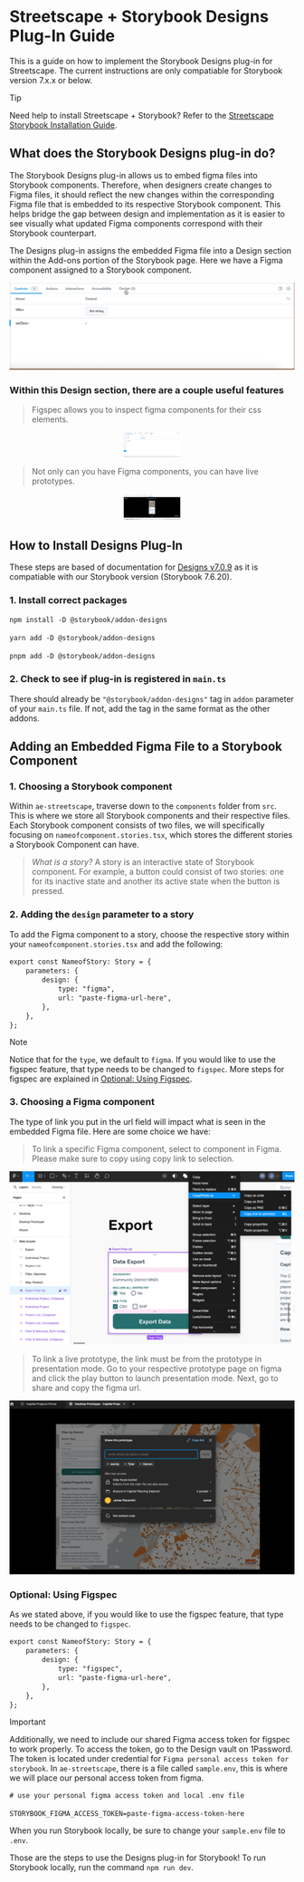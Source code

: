 # Streetscape + Storybook Designs Plug-In Guide

This is a guide on how to implement the Storybook Designs plug-in for Streetscape. The current instructions are only compatiable for Storybook version 7.x.x or below.

> [!TIP]
>  Need help to install Streetscape + Storybook? Refer to the [Streetscape Storybook Installation Guide](https://github.com/NYCPlanning/design/blob/main/streetscape-storybook-installation-guide.md).

## What does the Storybook Designs plug-in do?

The Storybook Designs plug-in allows us to embed figma files into Storybook components. Therefore, when designers create changes to Figma files, it should reflect the new changes within the corresponding Figma file that is embedded to its respective Storybook component. This helps bridge the gap between design and implementation as it is easier to see visually what updated Figma components correspond with their Storybook counterpart.

The Designs plug-in assigns the embedded Figma file into a Design section within the Add-ons portion of the Storybook page. Here we have a Figma component assigned to a Storybook component.

![alt-text](https://github.com/NYCPlanning/design/blob/designs-plugin/assets/storybook-designs/designsection.gif)

### Within this Design section, there are a couple useful features

> Figspec allows you to inspect figma components for their css elements.
<div style="width:20%; margin: auto;">

![alt-text](https://github.com/NYCPlanning/design/blob/designs-plugin/assets/storybook-designs/figspec.gif)

</div>

> Not only can you have Figma components, you can have live prototypes.
<div style="width:20%; margin: auto;">

![alt-text](https://github.com/NYCPlanning/design/blob/designs-plugin/assets/storybook-designs/figmaprototype.gif)

</div>

## How to Install Designs Plug-In

These steps are based of documentation for [Designs v7.0.9](https://github.com/storybookjs/addon-designs/tree/v7.0.9) as it is compatiable with our Storybook version (Storybook 7.6.20).

### 1. Install correct packages

    npm install -D @storybook/addon-designs

    yarn add -D @storybook/addon-designs

    pnpm add -D @storybook/addon-designs

### 2. Check to see if plug-in is registered in `main.ts`

There should already be `"@storybook/addon-designs"` tag in `addon` parameter of your `main.ts` file. If not, add the tag in the same format as the other addons.

## Adding an Embedded Figma File to a Storybook Component

### 1. Choosing a Storybook component

Within `ae-streetscape`, traverse down to the `components` folder from `src`. This is where we store all Storybook components and their respective files. Each Storybook component consists of two files, we will specifically focusing on `nameofcomponent.stories.tsx`, which stores the different stories a Storybook Component can have.

> *What is a story?* A story is an interactive state of Storybook component. For example, a button could consist of two stories: one for its inactive state and another its active state when the button is pressed.

### 2. Adding the `design` parameter to a story

To add the Figma component to a story, choose the respective story within your `nameofcomponent.stories.tsx` and add the following:

    export const NameofStory: Story = {
        parameters: {
            design: {
                type: "figma",
                url: "paste-figma-url-here",
            },
        },
    };

> [!NOTE]
> Notice that for the `type`, we default to `figma`. If you would like to use the figspec feature, that type needs to be changed to `figspec`. More steps for figspec are explained in [Optional: Using Figspec](#optional-using-figspec).

### 3. Choosing a Figma component

The type of link you put in the url field will impact what is seen in the embedded Figma file. Here are some choice we have:

> To link a specific Figma component, select to component in Figma. Please make sure to copy using copy link to selection.

![alt-text](https://github.com/NYCPlanning/design/blob/designs-plugin/assets/storybook-designs/selectingfigmacomponent.png)

> To link a live prototype, the link must be from the prototype in presentation mode. Go to your respective prototype page on figma and click the play button to launch presentation mode. Next, go to share and copy the figma url.

![alt-text](https://github.com/NYCPlanning/design/blob/designs-plugin/assets/storybook-designs/selectingprototype.png)

### Optional: Using Figspec

As we stated above, if you would like to use the figspec feature, that type needs to be changed to `figspec`.

    export const NameofStory: Story = {
        parameters: {
            design: {
                type: "figspec",
                url: "paste-figma-url-here",
            },
        },
    };

> [!IMPORTANT]
> Additionally, we need to include our shared Figma access token for figspec to work properly. To access the token, go to the Design vault on 1Password. The token is located under credential for `Figma personal access token for storybook`.
> In `ae-streetscape`, there is a file called `sample.env`, this is where we will place our personal access token from figma.

    # use your personal figma access token and local .env file

    STORYBOOK_FIGMA_ACCESS_TOKEN=paste-figma-access-token-here

When you run Storybook locally, be sure to change your `sample.env` file to `.env`.

Those are the steps to use the Designs plug-in for Storybook! To run Storybook locally, run the command `npm run dev`.

